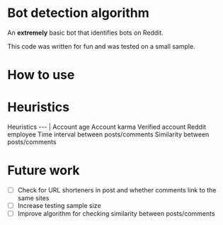 # Bot detection algorithm
An **extremely** basic bot that identifies bots on Reddit.

This code was written for fun and was tested on a small sample. 



# How to use #

# Heuristics #
Heuristics 
--- | 
Account age
Account karma
Verified account
Reddit employee 
Time interval between posts/comments 
Similarity between posts/comments 

# Future work #
- [ ] Check for URL shorteners in post and whether comments link to the same sites 
- [ ] Increase testing sample size
- [ ] Improve algorithm for checking similarity between posts/comments
